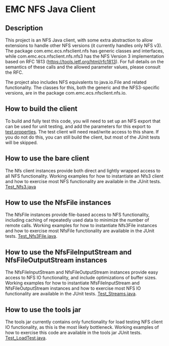 EMC NFS Java Client
===

Description
---

This project is an NFS Java client, with some extra abstraction
to allow extensions to handle other NFS versions (it currently handles
only NFS v3). The package
com.emc.ecs.nfsclient.nfs has generic classes and interfaces,
while com.emc.ecs.nfsclient.nfs.nfs3 has the NFS Version 3 implementation
based on RFC 1813 (https://tools.ietf.org/html/rfc1813). For full details
on the semantics of these calls and the allowed parameter values, please
consult the RFC.

The project also includes NFS equivalents to java.io.File and related
functionality. The classes for this, both the generic and the
NFS3-specific versions, are in the package com.emc.ecs.nfsclient.nfs.io.

How to build the client
---

To build and fully test this code, you will need to set up an NFS export
that can be used for unit testing, and add the parameters for this export
to
[test.properties](https://raw.githubusercontent.com/EMCECS/nfs-client-java/master/src/test/resources/test.properties).
The test client will need read/write access to this share. If you do not
do this, you can still build the client, but most of the JUnit tests will
be skipped. 
  
How to use the bare client
---

The Nfs client instances provide both direct and lightly wrapped access to all NFS functionality.
Working examples for how to instantiate an Nfs3 client and how to exercise most 
NFS functionality are available in the JUnit tests.
[Test_Nfs3.java](https://raw.githubusercontent.com/EMCECS/nfs-client-java/master/src/test/java/com/emc/ecs/nfsclient/nfs/nfs3/Test_Nfs3.java)

How to use the NfsFile instances
---

The NfsFile instances provide file-based access to NFS functionality, including caching of repeatedly used
data to minimize the number of remote calls. Working examples for how to instantiate Nfs3File instances and
how to exercise most NfsFile functionality are available in the JUnit tests.
[Test_Nfs3File.java](https://raw.githubusercontent.com/EMCECS/nfs-client-java/master/src/test/java/com/emc/ecs/nfsclient/nfs/io/Test_Nfs3File.java).

How to use the NfsFileInputStream and NfsFileOutputStream instances
---

The NfsFileInputStream and NfsFileOutputStream instances provide easy access to NFS IO functionality, and 
include optimizations of buffer sizes.
Working examples for how to instantiate NfsFileInputStream and NfsFileOutputStream instances and
how to exercise most NFS IO functionality are available in the JUnit tests.
[Test_Streams.java](https://raw.githubusercontent.com/EMCECS/nfs-client-java/master/src/test/java/com/emc/ecs/nfsclient/nfs/io/Test_Streams.java).

How to use the tools jar
---

The tools jar currently contains only functionality for load testing NFS client IO functionality, as this is the
most likely  bottleneck. Working examples of how to exercise this code are available in the tools jar JUnit tests.
[Test_LoadTest.java](https://raw.githubusercontent.com/EMCECS/nfs-client-java/master/tools/src/test/java/com/emc/ecs/nfsclient/nfs/io/Test_LoadTest.java).
